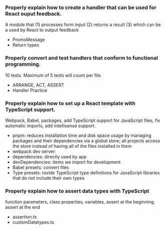 ### Properly explain how to create a handler that can be used for React ouput feedback.
A module that (1) processes form input (2) returns a result (3) which can be a used by React to output feedback

- PromoMessage
- Return types

### Properly convert and test handlers that conform to functional programming.
10 tests. Maximum of 5 tests will count per file.

- ARRANGE, ACT, ASSERT 
- Handler Practice 

### Properly explain how to set up a React template with TypeScript support.
Webpack, Babel, packages, add TypeScript support for JavaScript files, fix automatic imports, add intellisense support.

- pnpm: reduces installation time and disk space usage by managing packages and their dependencies via a global store; all projects access the store instead of having all of the files installed in them
- webpack dev server: 
- dependencies: directly used by app
- devDependencies: items we import for development
- Babel presets: convert files
- Type presets: rovide TypeScript type definitions for JavaScript libraries that do not include their own types

### Properly explain how to assert data types with TypeScript
function parameters, class properties, variables, assert at the beginning, assert at the end

- assertion.ts
- customDatatypes.ts

